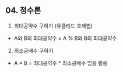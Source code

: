 ## 04. 정수론
1. 최대공약수 구하기 (유클리드 호제법)  
  - A와 B의 최대공약수 = A % B와 B의 최대공약수  
   
2. 최소공배수 구하기  
  - A * B = 최대공약수 * 최소공배수 임을 활용
